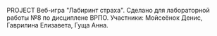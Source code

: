 PROJECT
Веб-игра "Лабиринт страха". Сделано для лабораторной работы №8 по дисциплене ВРПО. Участники: Мойсеёнок Денис, Гаврилина Елизавета, Гуща Анна.
